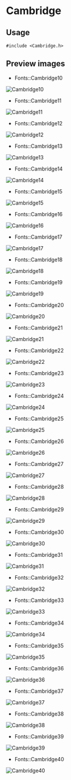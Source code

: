 Cambridge
==========

Usage
------

    #include <Cambridge.h>

Preview images
--------------
* Fonts::Cambridge10 

![Cambridge10](https://raw.githubusercontent.com/DisplayCore/Cambridge/master/Preview/Cambridge10.png)

* Fonts::Cambridge11 

![Cambridge11](https://raw.githubusercontent.com/DisplayCore/Cambridge/master/Preview/Cambridge11.png)

* Fonts::Cambridge12 

![Cambridge12](https://raw.githubusercontent.com/DisplayCore/Cambridge/master/Preview/Cambridge12.png)

* Fonts::Cambridge13 

![Cambridge13](https://raw.githubusercontent.com/DisplayCore/Cambridge/master/Preview/Cambridge13.png)

* Fonts::Cambridge14 

![Cambridge14](https://raw.githubusercontent.com/DisplayCore/Cambridge/master/Preview/Cambridge14.png)

* Fonts::Cambridge15 

![Cambridge15](https://raw.githubusercontent.com/DisplayCore/Cambridge/master/Preview/Cambridge15.png)

* Fonts::Cambridge16 

![Cambridge16](https://raw.githubusercontent.com/DisplayCore/Cambridge/master/Preview/Cambridge16.png)

* Fonts::Cambridge17 

![Cambridge17](https://raw.githubusercontent.com/DisplayCore/Cambridge/master/Preview/Cambridge17.png)

* Fonts::Cambridge18 

![Cambridge18](https://raw.githubusercontent.com/DisplayCore/Cambridge/master/Preview/Cambridge18.png)

* Fonts::Cambridge19 

![Cambridge19](https://raw.githubusercontent.com/DisplayCore/Cambridge/master/Preview/Cambridge19.png)

* Fonts::Cambridge20 

![Cambridge20](https://raw.githubusercontent.com/DisplayCore/Cambridge/master/Preview/Cambridge20.png)

* Fonts::Cambridge21 

![Cambridge21](https://raw.githubusercontent.com/DisplayCore/Cambridge/master/Preview/Cambridge21.png)

* Fonts::Cambridge22 

![Cambridge22](https://raw.githubusercontent.com/DisplayCore/Cambridge/master/Preview/Cambridge22.png)

* Fonts::Cambridge23 

![Cambridge23](https://raw.githubusercontent.com/DisplayCore/Cambridge/master/Preview/Cambridge23.png)

* Fonts::Cambridge24 

![Cambridge24](https://raw.githubusercontent.com/DisplayCore/Cambridge/master/Preview/Cambridge24.png)

* Fonts::Cambridge25 

![Cambridge25](https://raw.githubusercontent.com/DisplayCore/Cambridge/master/Preview/Cambridge25.png)

* Fonts::Cambridge26 

![Cambridge26](https://raw.githubusercontent.com/DisplayCore/Cambridge/master/Preview/Cambridge26.png)

* Fonts::Cambridge27 

![Cambridge27](https://raw.githubusercontent.com/DisplayCore/Cambridge/master/Preview/Cambridge27.png)

* Fonts::Cambridge28 

![Cambridge28](https://raw.githubusercontent.com/DisplayCore/Cambridge/master/Preview/Cambridge28.png)

* Fonts::Cambridge29 

![Cambridge29](https://raw.githubusercontent.com/DisplayCore/Cambridge/master/Preview/Cambridge29.png)

* Fonts::Cambridge30 

![Cambridge30](https://raw.githubusercontent.com/DisplayCore/Cambridge/master/Preview/Cambridge30.png)

* Fonts::Cambridge31 

![Cambridge31](https://raw.githubusercontent.com/DisplayCore/Cambridge/master/Preview/Cambridge31.png)

* Fonts::Cambridge32 

![Cambridge32](https://raw.githubusercontent.com/DisplayCore/Cambridge/master/Preview/Cambridge32.png)

* Fonts::Cambridge33 

![Cambridge33](https://raw.githubusercontent.com/DisplayCore/Cambridge/master/Preview/Cambridge33.png)

* Fonts::Cambridge34 

![Cambridge34](https://raw.githubusercontent.com/DisplayCore/Cambridge/master/Preview/Cambridge34.png)

* Fonts::Cambridge35 

![Cambridge35](https://raw.githubusercontent.com/DisplayCore/Cambridge/master/Preview/Cambridge35.png)

* Fonts::Cambridge36 

![Cambridge36](https://raw.githubusercontent.com/DisplayCore/Cambridge/master/Preview/Cambridge36.png)

* Fonts::Cambridge37 

![Cambridge37](https://raw.githubusercontent.com/DisplayCore/Cambridge/master/Preview/Cambridge37.png)

* Fonts::Cambridge38 

![Cambridge38](https://raw.githubusercontent.com/DisplayCore/Cambridge/master/Preview/Cambridge38.png)

* Fonts::Cambridge39 

![Cambridge39](https://raw.githubusercontent.com/DisplayCore/Cambridge/master/Preview/Cambridge39.png)

* Fonts::Cambridge40 

![Cambridge40](https://raw.githubusercontent.com/DisplayCore/Cambridge/master/Preview/Cambridge40.png)

